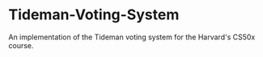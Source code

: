 # Tideman-Voting-System
An implementation of the Tideman voting system for the Harvard's CS50x course.
